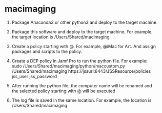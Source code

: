 # macimaging

1. Package Anaconda3 or other python3 and deploy to the target machine.

2. Package this software and deploy to the target machine. For example, the target location is /Users/Shared/macimaging

3. Create a policy starting with @. For example, @iMac for Art. And assign packages and scripts to the policy.

4. Create a DEP policy in Jamf Pro to run the python file.
For example:
sudo /Users/Shared/macimaging/python/maccustom.py /Users/Shared/macimaging https://jssurl:8443/JSSResource/policies jss_user jss_password

5. After running the python file, the computer name will be renamed and the selected policy starting with @ will be executed

6. The log file is saved in the same location. For example, the location is /Users/Shared/macimaging
